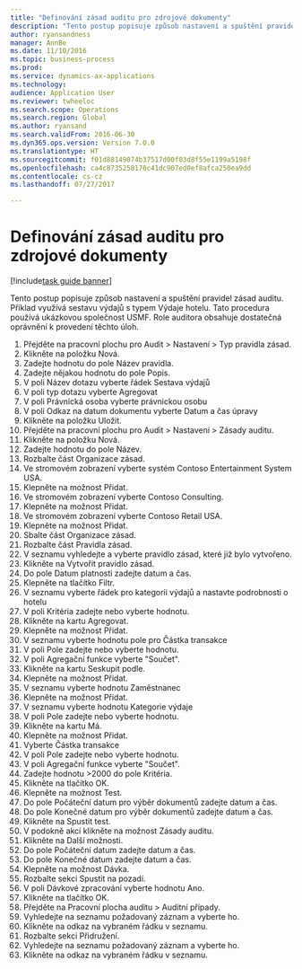 ```yaml
--- 
title: "Definování zásad auditu pro zdrojové dokumenty"
description: "Tento postup popisuje způsob nastavení a spuštění pravidel zásad auditu."
author: ryansandness
manager: AnnBe
ms.date: 11/10/2016
ms.topic: business-process
ms.prod: 
ms.service: dynamics-ax-applications
ms.technology: 
audience: Application User
ms.reviewer: twheeloc
ms.search.scope: Operations
ms.search.region: Global
ms.author: ryansand
ms.search.validFrom: 2016-06-30
ms.dyn365.ops.version: Version 7.0.0
ms.translationtype: HT
ms.sourcegitcommit: f01d88149074b37517d00f03d8f55e1199a5198f
ms.openlocfilehash: ca4c8735258170c41dc907ed0ef8afca250ea9dd
ms.contentlocale: cs-cz
ms.lasthandoff: 07/27/2017

---
```

# <a name="define-audit-policies-for-source-documents"></a>Definování zásad auditu pro zdrojové dokumenty

[!include[task guide banner](../../includes/task-guide-banner.md)]

Tento postup popisuje způsob nastavení a spuštění pravidel zásad auditu. Příklad využívá sestavu výdajů s typem Výdaje hotelu. Tato procedura používá ukázkovou společnost USMF. Role auditora obsahuje dostatečná oprávnění k provedení těchto úloh.

1. Přejděte na pracovní plochu pro Audit > Nastavení > Typ pravidla zásad.
2. Klikněte na položku Nová.
3. Zadejte hodnotu do pole Název pravidla.
4. Zadejte nějakou hodnotu do pole Popis.
5. V poli Název dotazu vyberte řádek Sestava výdajů
6. V poli typ dotazu vyberte Agregovat
7. V poli Právnická osoba vyberte právnickou osobu
8. V poli Odkaz na datum dokumentu vyberte Datum a čas úpravy
9. Klikněte na položku Uložit.
10. Přejděte na pracovní plochu pro Audit > Nastavení > Zásady auditu.
11. Klikněte na položku Nová.
12. Zadejte hodnotu do pole Název.
13. Rozbalte část Organizace zásad.
14. Ve stromovém zobrazení vyberte systém Contoso Entertainment System USA.
15. Klepněte na možnost Přidat.
16. Ve stromovém zobrazení vyberte Contoso Consulting.
17. Klepněte na možnost Přidat.
18. Ve stromovém zobrazení vyberte Contoso Retail USA.
19. Klepněte na možnost Přidat.
20. Sbalte část Organizace zásad.
21. Rozbalte část Pravidla zásad.
22. V seznamu vyhledejte a vyberte pravidlo zásad, které již bylo vytvořeno.
23. Klikněte na Vytvořit pravidlo zásad.
24. Do pole Datum platnosti zadejte datum a čas.
25. Klepněte na tlačítko Filtr.
26. V seznamu vyberte řádek pro kategorii výdajů a nastavte podrobnosti o hotelu
27. V poli Kritéria zadejte nebo vyberte hodnotu.
28. Klikněte na kartu Agregovat.
29. Klepněte na možnost Přidat.
30. V seznamu vyberte hodnotu pole pro Částka transakce
31. V poli Pole zadejte nebo vyberte hodnotu.
32. V poli Agregační funkce vyberte "Součet".
33. Klikněte na kartu Seskupit podle.
34. Klepněte na možnost Přidat.
35. V seznamu vyberte hodnotu Zaměstnanec  
36. Klepněte na možnost Přidat.
37. V seznamu vyberte hodnotu Kategorie výdaje
38. V poli Pole zadejte nebo vyberte hodnotu.
39. Klikněte na kartu Má.
40. Klepněte na možnost Přidat.
41. Vyberte Částka transakce
42. V poli Pole zadejte nebo vyberte hodnotu.
43. V poli Agregační funkce vyberte "Součet".
44. Zadejte hodnotu >2000 do pole Kritéria.
45. Klikněte na tlačítko OK.
46. Klepněte na možnost Test.
47. Do pole Počáteční datum pro výběr dokumentů zadejte datum a čas.
48. Do pole Konečné datum pro výběr dokumentů zadejte datum a čas.
49. Klikněte na Spustit test.
50. V podokně akcí klikněte na možnost Zásady auditu.
51. Klikněte na Další možnosti.
52. Do pole Počáteční datum zadejte datum a čas.
53. Do pole Konečné datum zadejte datum a čas.
54. Klepněte na možnost Dávka.
55. Rozbalte sekci Spustit na pozadí.
56. V poli Dávkové zpracování vyberte hodnotu Ano.
57. Klikněte na tlačítko OK.
58. Přejděte na Pracovní plocha auditu > Auditní případy.
59. Vyhledejte na seznamu požadovaný záznam a vyberte ho.
60. Klikněte na odkaz na vybraném řádku v seznamu.
61. Rozbalte sekci Přidružení.
62. Vyhledejte na seznamu požadovaný záznam a vyberte ho.
63. Klikněte na odkaz na vybraném řádku v seznamu.


